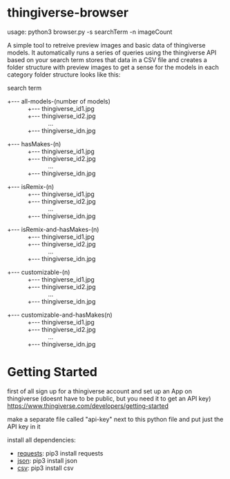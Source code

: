 # thingiverse-browser
usage: python3 browser.py -s searchTerm -n imageCount

A simple tool to retreive preview images and basic data of thingiverse models. It automatically runs a series of queries using the thingiverse API based on your search term stores that data in a CSV file and creates a folder structure with preview images to get a sense for the models in each category
folder structure looks like this:

search term

+--- all-models-(number of models)  
&nbsp;&nbsp;&nbsp;&nbsp;&nbsp;&nbsp;&nbsp;&nbsp;&nbsp;&nbsp;&nbsp;&nbsp;+--- thingiverse_id1.jpg  
&nbsp;&nbsp;&nbsp;&nbsp;&nbsp;&nbsp;&nbsp;&nbsp;&nbsp;&nbsp;&nbsp;&nbsp;+--- thingiverse_id2.jpg  
&nbsp;&nbsp;&nbsp;&nbsp;&nbsp;&nbsp;&nbsp;&nbsp;&nbsp;&nbsp;&nbsp;&nbsp;&nbsp;&nbsp;&nbsp;&nbsp;&nbsp;&nbsp;&nbsp;&nbsp;&nbsp;&nbsp;&nbsp;&nbsp;...  
&nbsp;&nbsp;&nbsp;&nbsp;&nbsp;&nbsp;&nbsp;&nbsp;&nbsp;&nbsp;&nbsp;&nbsp;+--- thingiverse_idn.jpg  

+--- hasMakes-(n)  
&nbsp;&nbsp;&nbsp;&nbsp;&nbsp;&nbsp;&nbsp;&nbsp;&nbsp;&nbsp;&nbsp;&nbsp;+--- thingiverse_id1.jpg  
&nbsp;&nbsp;&nbsp;&nbsp;&nbsp;&nbsp;&nbsp;&nbsp;&nbsp;&nbsp;&nbsp;&nbsp;+--- thingiverse_id2.jpg  
&nbsp;&nbsp;&nbsp;&nbsp;&nbsp;&nbsp;&nbsp;&nbsp;&nbsp;&nbsp;&nbsp;&nbsp;&nbsp;&nbsp;&nbsp;&nbsp;&nbsp;&nbsp;&nbsp;&nbsp;&nbsp;&nbsp;&nbsp;&nbsp;...  
&nbsp;&nbsp;&nbsp;&nbsp;&nbsp;&nbsp;&nbsp;&nbsp;&nbsp;&nbsp;&nbsp;&nbsp;+--- thingiverse_idn.jpg  

+--- isRemix-(n)  
&nbsp;&nbsp;&nbsp;&nbsp;&nbsp;&nbsp;&nbsp;&nbsp;&nbsp;&nbsp;&nbsp;&nbsp;+--- thingiverse_id1.jpg  
&nbsp;&nbsp;&nbsp;&nbsp;&nbsp;&nbsp;&nbsp;&nbsp;&nbsp;&nbsp;&nbsp;&nbsp;+--- thingiverse_id2.jpg  
&nbsp;&nbsp;&nbsp;&nbsp;&nbsp;&nbsp;&nbsp;&nbsp;&nbsp;&nbsp;&nbsp;&nbsp;&nbsp;&nbsp;&nbsp;&nbsp;&nbsp;&nbsp;&nbsp;&nbsp;&nbsp;&nbsp;&nbsp;&nbsp;...  
&nbsp;&nbsp;&nbsp;&nbsp;&nbsp;&nbsp;&nbsp;&nbsp;&nbsp;&nbsp;&nbsp;&nbsp;+--- thingiverse_idn.jpg  

+--- isRemix-and-hasMakes-(n)  
&nbsp;&nbsp;&nbsp;&nbsp;&nbsp;&nbsp;&nbsp;&nbsp;&nbsp;&nbsp;&nbsp;&nbsp;+--- thingiverse_id1.jpg  
&nbsp;&nbsp;&nbsp;&nbsp;&nbsp;&nbsp;&nbsp;&nbsp;&nbsp;&nbsp;&nbsp;&nbsp;+--- thingiverse_id2.jpg  
&nbsp;&nbsp;&nbsp;&nbsp;&nbsp;&nbsp;&nbsp;&nbsp;&nbsp;&nbsp;&nbsp;&nbsp;&nbsp;&nbsp;&nbsp;&nbsp;&nbsp;&nbsp;&nbsp;&nbsp;&nbsp;&nbsp;&nbsp;&nbsp;...  
&nbsp;&nbsp;&nbsp;&nbsp;&nbsp;&nbsp;&nbsp;&nbsp;&nbsp;&nbsp;&nbsp;&nbsp;+--- thingiverse_idn.jpg  

+--- customizable-(n)  
&nbsp;&nbsp;&nbsp;&nbsp;&nbsp;&nbsp;&nbsp;&nbsp;&nbsp;&nbsp;&nbsp;&nbsp;+--- thingiverse_id1.jpg  
&nbsp;&nbsp;&nbsp;&nbsp;&nbsp;&nbsp;&nbsp;&nbsp;&nbsp;&nbsp;&nbsp;&nbsp;+--- thingiverse_id2.jpg  
&nbsp;&nbsp;&nbsp;&nbsp;&nbsp;&nbsp;&nbsp;&nbsp;&nbsp;&nbsp;&nbsp;&nbsp;&nbsp;&nbsp;&nbsp;&nbsp;&nbsp;&nbsp;&nbsp;&nbsp;&nbsp;&nbsp;&nbsp;&nbsp;...  
&nbsp;&nbsp;&nbsp;&nbsp;&nbsp;&nbsp;&nbsp;&nbsp;&nbsp;&nbsp;&nbsp;&nbsp;+--- thingiverse_idn.jpg  

+--- customizable-and-hasMakes(n)  
&nbsp;&nbsp;&nbsp;&nbsp;&nbsp;&nbsp;&nbsp;&nbsp;&nbsp;&nbsp;&nbsp;&nbsp;+--- thingiverse_id1.jpg  
&nbsp;&nbsp;&nbsp;&nbsp;&nbsp;&nbsp;&nbsp;&nbsp;&nbsp;&nbsp;&nbsp;&nbsp;+--- thingiverse_id2.jpg  
&nbsp;&nbsp;&nbsp;&nbsp;&nbsp;&nbsp;&nbsp;&nbsp;&nbsp;&nbsp;&nbsp;&nbsp;&nbsp;&nbsp;&nbsp;&nbsp;&nbsp;&nbsp;&nbsp;&nbsp;&nbsp;&nbsp;&nbsp;&nbsp;...  
&nbsp;&nbsp;&nbsp;&nbsp;&nbsp;&nbsp;&nbsp;&nbsp;&nbsp;&nbsp;&nbsp;&nbsp;+--- thingiverse_idn.jpg  


# Getting Started
first of all sign up for a thingiverse account and set up an App on thingiverse (doesnt have to be public, but you need it to get an API key)
https://www.thingiverse.com/developers/getting-started

make a separate file called "api-key" next to this python file and put just the API key in it

install all dependencies:
* [requests](https://requests.readthedocs.io/en/master/): pip3 install requests
* [json](https://docs.python.org/3/library/json.html): pip3 install json
* [csv](https://docs.python.org/3/library/csv.html): pip3 install csv
